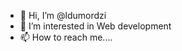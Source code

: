 - 👋 Hi, I’m @ldumordzi
- 👀 I’m interested in Web development 
- 📫 How to reach me....

<!---
ldumordzi/ldumordzi is a ✨ special ✨ repository because its `README.md` (this file) appears on your GitHub profile.
You can click the Preview link to take a look at your changes.
--->
